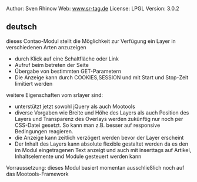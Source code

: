 Author: Sven Rhinow
Web: www.sr-tag.de
License: LPGL
Version: 3.0.2

deutsch
--------------------------------------
dieses Contao-Modul stellt die Möglichkeit zur Verfügung ein Layer in verschiedenen Arten anzuzeigen
- durch Klick auf eine Schaltfläche oder Link
- Aufruf beim betreten der Seite
- Übergabe von bestimmten GET-Parametern
- Die Anzeige kann durch COOKIES,SESSION und mit Start und Stop-Zeit limitiert werden

weitere Eigenschaften vom srlayer sind:
- unterstützt jetzt sowohl jQuery als auch Mootools
- diverse Vorgaben wie Breite und Höhe des Layers als auch Position des Layers und Transparenz des Overlays werden zukünftig nur noch per CSS-Datei gesetzt. So kann man z.B. besser auf responsive Bedingungen reagieren.
- die Anzeige kann zeitlich verzögert werden bevor der Layer erscheint
- Der Inhalt des Layers kann absolute flexible gestaltet werden da es den im Modul eingetragenen Text anzeigt und auch mit inserttags auf Artikel, Inhaltselemente und Module gesteuert werden kann

Vorraussetzung: dieses Modul basiert momentan ausschließlich noch auf das Mootools-Framework
